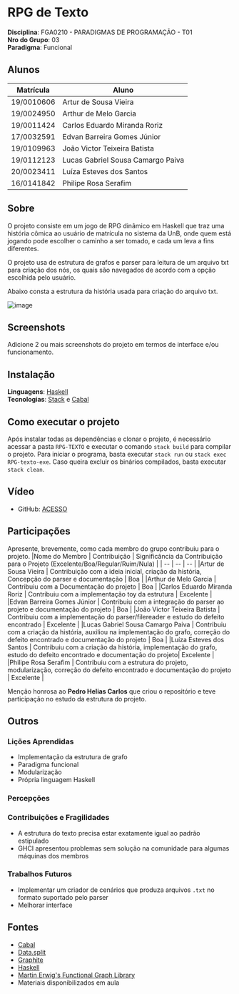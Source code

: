 # RPG de Texto

**Disciplina**: FGA0210 - PARADIGMAS DE PROGRAMAÇÃO - T01 <br>
**Nro do Grupo**: 03<br>
**Paradigma**: Funcional<br>

## Alunos

| Matrícula  | Aluno                             |
| ---------- | --------------------------------- |
| 19/0010606 | Artur de Sousa Vieira             |
| 19/0024950 | Arthur de Melo Garcia             |
| 19/0011424 | Carlos Eduardo Miranda Roriz      |
| 17/0032591 | Edvan Barreira Gomes Júnior       |
| 19/0109963 | João Victor Teixeira Batista      |
| 19/0112123 | Lucas Gabriel Sousa Camargo Paiva |
| 20/0023411 | Luíza Esteves dos Santos          |
| 16/0141842 | Philipe Rosa Serafim              |

## Sobre

O projeto consiste em um jogo de RPG dinâmico em Haskell que traz uma história cômica ao usuário de matrícula no sistema da UnB, onde quem está jogando pode escolher o caminho a ser tomado, e cada um leva a fins diferentes.

O projeto usa de estrutura de grafos e parser para leitura de um arquivo txt para criação dos nós, os quais são navegados de acordo com a opção escolhida pelo usuário.

Abaixo consta a estrutura da história usada para criação do arquivo txt.

![image](https://github.com/UnBParadigmas2023-2/2023.2_G3_Funcional/assets/66687841/603fc808-ea65-4f90-a2d9-4508197ee125)

## Screenshots

Adicione 2 ou mais screenshots do projeto em termos de interface e/ou funcionamento.

## Instalação

**Linguagens**: [Haskell](https://www.haskell.org/downloads/)<br>
**Tecnologias**: [Stack](https://docs.haskellstack.org/en/stable/) e [Cabal](https://www.haskell.org/cabal/)

## Como executar o projeto

Após instalar todas as dependências e clonar o projeto, é necessário acessar a pasta `RPG-TEXTO` e executar o comando `stack build` para compilar o projeto. Para iniciar o programa, basta executar `stack run` ou `stack exec RPG-texto-exe`. Caso queira excluir os binários compilados, basta executar `stack clean`.

## Vídeo

- GitHub: [ACESSO](RPG-texto/Video/videoApresentacao.mp4)

## Participações

Apresente, brevemente, como cada membro do grupo contribuiu para o projeto.
|Nome do Membro | Contribuição | Significância da Contribuição para o Projeto (Excelente/Boa/Regular/Ruim/Nula) |
| -- | -- | -- |
|Artur de Sousa Vieira | Contribuição com a ideia inicial, criação da história, Concepção do parser e documentação | Boa |
|Arthur de Melo Garcia | Contribuiu com a Documentação do projeto | Boa |
|Carlos Eduardo Miranda Roriz | Contribuiu com a implementação toy da estrutura | Excelente |
|Edvan Barreira Gomes Júnior | Contribuiu com a integração do parser ao projeto e documentação do projeto | Boa |
|João Victor Teixeira Batista | Contribuiu com a implementação do parser/filereader e estudo do defeito encontrado | Excelente |
|Lucas Gabriel Sousa Camargo Paiva | Contribuiu com a criação da história, auxiliou na implementação do grafo, correção do defeito encontrado e documentação do projeto | Boa |
|Luíza Esteves dos Santos | Contribuiu com a criação da história, implementação do grafo, estudo do defeito encontrado e documentação do projeto| Excelente |
|Philipe Rosa Serafim | Contribuiu com a estrutura do projeto, modularização, correção do defeito encontrado e documentação do projeto | Excelente |

Menção honrosa ao **Pedro Helias Carlos** que criou o repositório e teve participação no estudo da estrutura do projeto.

## Outros

### Lições Aprendidas

- Implementação da estrutura de grafo
- Paradigma funcional
- Modularização
- Própria linguagem Haskell

### Percepções

### Contribuições e Fragilidades

- A estrutura do texto precisa estar exatamente igual ao padrão estipulado
- GHCI apresentou problemas sem solução na comunidade para algumas máquinas dos membros

### Trabalhos Futuros

- Implementar um criador de cenários que produza arquivos `.txt` no formato suportado pelo parser
- Melhorar interface

## Fontes

- [Cabal](https://www.haskell.org/cabal/)
- [Data.split](https://hackage.haskell.org/package/split-0.2.3.5/docs/Data-List-Split.html)
- [Graphite](https://hackage.haskell.org/package/graphite)
- [Haskell](https://www.haskell.org/downloads/)
- [Martin Erwig's Functional Graph Library](https://hackage.haskell.org/package/fgl)
- Materiais disponibilizados em aula
